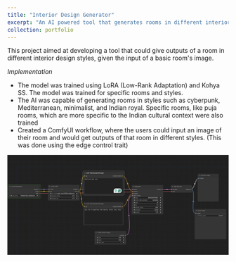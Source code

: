 ```yaml
---
title: "Interior Design Generator"
excerpt: "An AI powered tool that generates rooms in different interior design styles"
collection: portfolio
---
```


This project aimed at developing a tool that could give outputs of a room in different interior design styles, given the input of a basic room's image. 

*Implementation*
  - The model was trained using LoRA (Low-Rank Adaptation) and Kohya SS. The model was trained for specific rooms and styles.
  - The AI was capable of generating rooms in styles such as cyberpunk, Mediterranean, minimalist, and Indian royal. Specific rooms, like puja rooms, which are more specific to the Indian cultural context were also trained
  - Created a ComfyUI workflow, where the users could input an image of their room and would get outputs of that room in different styles. (This was done using the edge control trait)

<img title="Comfy UI workflow" src="../images/Screenshot 2024-08-27 at 10.11.12 AM.png">
